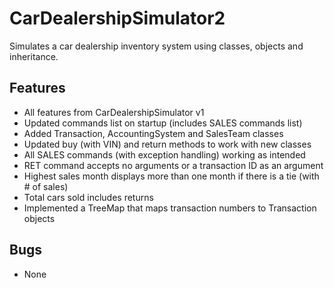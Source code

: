 # CarDealershipSimulator2
Simulates a car dealership inventory system using classes, objects and inheritance.

## Features

- All features from CarDealershipSimulator v1
- Updated commands list on startup (includes SALES commands list)
- Added Transaction, AccountingSystem and SalesTeam classes
- Updated buy (with VIN) and return methods to work with new classes
- All SALES commands (with exception handling) working as intended
- RET command accepts no arguments or a transaction ID as an argument
- Highest sales month displays more than one month if there is a tie (with # of sales)
- Total cars sold includes returns
- Implemented a TreeMap that maps transaction numbers to Transaction objects

## Bugs

- None
